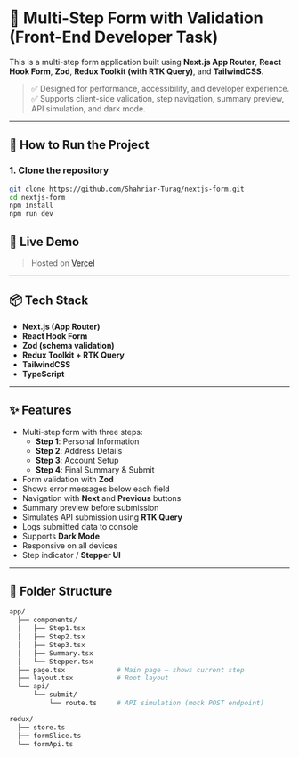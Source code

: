 # 🧾 Multi-Step Form with Validation (Front-End Developer Task)

This is a multi-step form application built using **Next.js App Router**, **React Hook Form**, **Zod**, **Redux Toolkit (with RTK Query)**, and **TailwindCSS**.

> ✅ Designed for performance, accessibility, and developer experience.  
> ✅ Supports client-side validation, step navigation, summary preview, API simulation, and dark mode.

---

## 🚀 How to Run the Project

### 1. **Clone the repository**

```bash
git clone https://github.com/Shahriar-Turag/nextjs-form.git
cd nextjs-form
npm install
npm run dev
```

## 🚀 Live Demo

> Hosted on [Vercel](https://multistepform-orcin.vercel.app/)

---

## 📦 Tech Stack

-   **Next.js (App Router)**
-   **React Hook Form**
-   **Zod (schema validation)**
-   **Redux Toolkit + RTK Query**
-   **TailwindCSS**
-   **TypeScript**

---

## ✨ Features

-   Multi-step form with three steps:
    -   **Step 1**: Personal Information
    -   **Step 2**: Address Details
    -   **Step 3**: Account Setup
    -   **Step 4**: Final Summary & Submit
-   Form validation with **Zod**
-   Shows error messages below each field
-   Navigation with **Next** and **Previous** buttons
-   Summary preview before submission
-   Simulates API submission using **RTK Query**
-   Logs submitted data to console
-   Supports **Dark Mode**
-   Responsive on all devices
-   Step indicator / **Stepper UI**

---

## 📁 Folder Structure

```bash
app/
  ├── components/
  │   ├── Step1.tsx
  │   ├── Step2.tsx
  │   ├── Step3.tsx
  │   ├── Summary.tsx
  │   └── Stepper.tsx
  ├── page.tsx             # Main page – shows current step
  ├── layout.tsx           # Root layout
  └── api/
      └── submit/
          └── route.ts     # API simulation (mock POST endpoint)

redux/
  ├── store.ts
  ├── formSlice.ts
  └── formApi.ts
```
